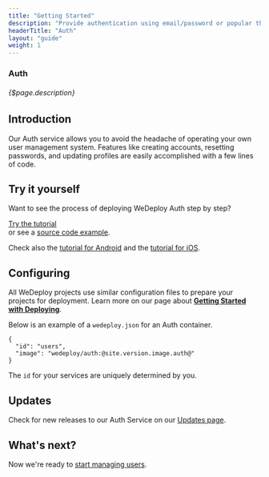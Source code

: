 ```yaml
---
title: "Getting Started"
description: "Provide authentication using email/password or popular third-party identity providers like Google, Facebook, and GitHub."
headerTitle: "Auth"
layout: "guide"
weight: 1
---
```


### Auth

###### {$page.description}

<article id="1">

## Introduction

Our Auth service allows you to avoid the headache of operating your own user management system. Features like creating accounts, resetting passwords, and updating profiles are easily accomplished with a few lines of code.

</article>

<article id="2">

## Try it yourself

Want to see the process of deploying WeDeploy Auth step by step?

<div class="guide-btn-cta">
  <a class="btn btn-accent btn-lg" href="/tutorials/auth-web/" target="_blank">
    <span class="icon-16-external"></span>Try the tutorial
  </a>
</div>

<div class="guide-aux-cta">
	or see a <a href="https://github.com/wedeploy-examples/auth-web-example" target="_blank">source code example</a>.
</div>

Check also the <a href="/tutorials/auth-android/" target="_blank">tutorial for Android</a> and the <a href="/tutorials/auth-ios/" target="_blank">tutorial for iOS</a>.

</article>

<article id="3">

## Configuring

<aside>

All WeDeploy projects use similar configuration files to prepare your projects for deployment. Learn more on our page about <strong><a href="/docs/deploy/getting-started/">Getting Started with Deploying</a></strong>.

</aside>

Below is an example of a `wedeploy.json` for an Auth container.

```application/json
{
  "id": "users",
  "image": "wedeploy/auth:@site.version.image.auth@"
}
```

The `id` for your services are uniquely determined by you.

</article>

<article id="4">

## Updates

Check for new releases to our Auth Service on our [Updates page](/updates/services/auth).

</article>

## What's next?

Now we're ready to [start managing users](/docs/auth/manage-users/).
